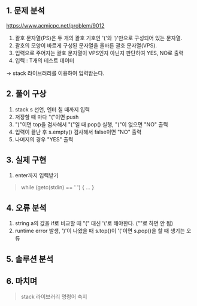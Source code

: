 ## 1. 문제 분석   

<https://www.acmicpc.net/problem/9012>  
1. 괄호 문자열(PS)은 두 개의 괄호 기호인 '('와 ')'만으로 구성되어 있는 문자열.
2. 괄호의 모양이 바르게 구성된 문자열을 올바른 괄호 문자열(VPS).
3. 입력으로 주어지는 괄호 문자열이 VPS인지 아닌지 판단하여 YES, NO로 출력
4. 입력 : T개의 테스트 데이터

-> stack 라이브러리를 이용하여 입력받는다.
     
## 2. 풀이 구상   

1. stack <string> s 선언, 엔터 칠 때까지 입력
2. 저장할 때 마다 "("이면 push
3. ")"이면 top을 검사해서 "("일 때 pop() 실행, "("이 없으면 "NO" 출력
4. 입력이 끝난 후 s.empty() 검사해서 false이면 "NO" 출력
5. 나머지의 경우 "YES" 출력
      
## 3. 실제 구현   

1. enter까지 입력받기
> while (getc(stdin) == ' ') { ... }
     
## 4. 오류 분석

1. string a의 값을 if로 비교할 때 "(" 대신 '('로 해야한다. (""로 하면 안 됨)
2. runtime error 발생, ')'이 나왔을 때 s.top()이 '('이면 s.pop()을 할 때 생기는 오류

## 5. 솔루션 분석
        
    

## 6. 마치며

> stack 라이브러리 명령어 숙지
